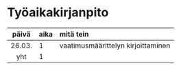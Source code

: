 
# Työaikakirjanpito

| päivä | aika | mitä tein  |
| :----:|:-----| :-----|
| 26.03. | 1    | vaatimusmäärittelyn kirjoittaminen |
| yht   | 1   | | 